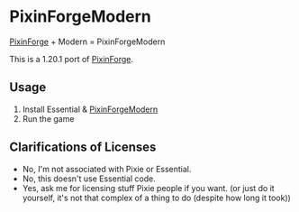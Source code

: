 # PixinForgeModern

[PixinForge](https://github.com/AnotherPillow/PixinForge) + Modern = PixinForgeModern

This is a 1.20.1 port of [PixinForge](https://github.com/AnotherPillow/PixinForge). 

## Usage

1. Install Essential & [PixinForgeModern](https://github.com/AnotherPillow/PixinForgeModern)
2. Run the game

## Clarifications of Licenses

- No, I'm not associated with Pixie or Essential.
- No, this doesn't use Essential code.
- Yes, ask me for licensing stuff Pixie people if you want. (or just do it yourself, it's not that complex of a thing to do (despite how long it took))
